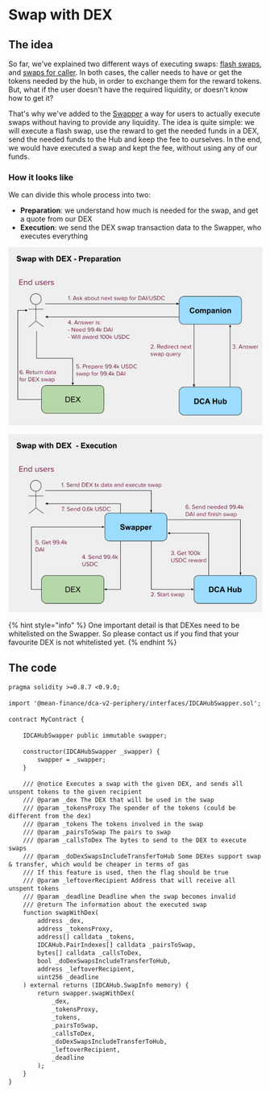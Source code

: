# Swap with DEX

## The idea

So far, we've explained two different ways of executing swaps: [flash swaps](regular-swaps.md), and [swaps for caller](swap-for-caller.md). In both cases, the caller needs to have or get the tokens needed by the hub, in order to exchange them for the reward tokens. But, what if the user doesn't have the required liquidity, or doesn't know how to get it?

That's why we've added to the [Swapper](../../../architecture/periphery/swapper.md) a way for users to actually execute swaps without having to provide any liquidity. The idea is quite simple: we will execute a flash swap, use the reward to get the needed funds in a DEX, send the needed funds to the Hub and keep the fee to ourselves. In the end, we would have executed a swap and kept the fee, without using any of our funds.

### How it looks like

We can divide this whole process into two:

* **Preparation**: we understand how much is needed for the swap, and get a quote from our DEX
* **Execution**: we send the DEX swap transaction data to the Swapper, who executes everything

![Swap with DEX - Preparation stag](<../../../.gitbook/assets/Swap with DEX  - Preparation.png>)

![Swap with DEX - Execution stage](<../../../.gitbook/assets/Swap with DEX  - Execution.png>)

{% hint style="info" %}
One important detail is that DEXes need to be whitelisted on the Swapper. So please contact us if you find that your favourite DEX is not whitelisted yet.
{% endhint %}

## The code

```solidity
pragma solidity >=0.8.7 <0.9.0;

import '@mean-finance/dca-v2-periphery/interfaces/IDCAHubSwapper.sol';

contract MyContract {

    IDCAHubSwapper public immutable swapper;
    
    constructor(IDCAHubSwapper _swapper) {
        swapper = _swapper;
    }

    /// @notice Executes a swap with the given DEX, and sends all unspent tokens to the given recipient
    /// @param _dex The DEX that will be used in the swap
    /// @param _tokensProxy The spender of the tokens (could be different from the dex)
    /// @param _tokens The tokens involved in the swap
    /// @param _pairsToSwap The pairs to swap
    /// @param _callsToDex The bytes to send to the DEX to execute swaps
    /// @param _doDexSwapsIncludeTransferToHub Some DEXes support swap & transfer, which would be cheaper in terms of gas
    /// If this feature is used, then the flag should be true
    /// @param _leftoverRecipient Address that will receive all unspent tokens
    /// @param _deadline Deadline when the swap becomes invalid
    /// @return The information about the executed swap
    function swapWithDex(
        address _dex,
        address _tokensProxy,
        address[] calldata _tokens,
        IDCAHub.PairIndexes[] calldata _pairsToSwap,
        bytes[] calldata _callsToDex,
        bool _doDexSwapsIncludeTransferToHub,
        address _leftoverRecipient,
        uint256 _deadline
    ) external returns (IDCAHub.SwapInfo memory) {
        return swapper.swapWithDex(
            _dex,
            _tokensProxy,
            _tokens, 
            _pairsToSwap, 
            _callsToDex, 
            _doDexSwapsIncludeTransferToHub, 
            _leftoverRecipient, 
            _deadline
        );
    }
}
```
